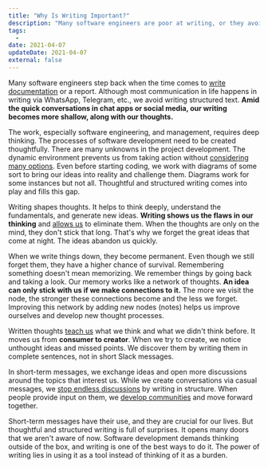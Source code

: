```yaml
---
title: "Why Is Writing Important?"
description: "Many software engineers are poor at writing, or they avoid it because they think it takes a lot of time. Yes, it takes time. But it is crucial and cannot be ignored at work."
tags:
  -
date: 2021-04-07
updateDate: 2021-04-07
external: false
---
```


Many software engineers step back when the time comes to [write documentation](/how-to-organize-your-engineering-teams-documents/) or a report. Although most communication in life happens in writing via WhatsApp, Telegram, etc., we avoid writing structured text. **Amid the quick conversations in chat apps or social media, our writing becomes more shallow, along with our thoughts.**

The work, especially software engineering, and management, requires deep thinking. The processes of software development need to be created thoughtfully. There are many unknowns in the project development. The dynamic environment prevents us from taking action without [considering many options](https://mcfunley.com/choose-boring-technology). Even before starting coding, we work with diagrams of some sort to bring our ideas into reality and challenge them. Diagrams work for some instances but not all. Thoughtful and structured writing comes into play and fills this gap.

Writing shapes thoughts. It helps to think deeply, understand the fundamentals, and generate new ideas. **Writing shows us the flaws in our thinking** and [allows us](/effective-1-1-meetings-one-on-one-meeting-template/) to eliminate them. When the thoughts are only on the mind, they don't stick that long. That's why we forget the great ideas that come at night. The ideas abandon us quickly.

When we write things down, they become permanent. Even though we still forget them, they have a higher chance of survival. Remembering something doesn't mean memorizing. We remember things by going back and taking a look. Our memory works like a network of thoughts. **An idea can only stick with us if we make connections to it.** The more we visit the node, the stronger these connections become and the less we forget. Improving this network by adding new nodes (notes) helps us improve ourselves and develop new thought processes.

Written thoughts [teach us](/14-lessons-i-learned-in-10-years/) what we think and what we didn't think before. It moves us from **consumer to creator**. When we try to create, we notice unthought ideas and missed points. We discover them by writing them in complete sentences, not in short Slack messages.

In short-term messages, we exchange ideas and open more discussions around the topics that interest us. While we create conversations via casual messages, we [stop endless discussions](/how-to-stop-endless-discussions/) by writing in structure. When people provide input on them, we [develop communities](/managing-partially-distributed-teams/) and move forward together.

Short-term messages have their use, and they are crucial for our lives. But thoughtful and structured writing is full of surprises. It opens many doors that we aren't aware of now. Software development demands thinking outside of the box, and writing is one of the best ways to do it. The power of writing lies in using it as a tool instead of thinking of it as a burden.
